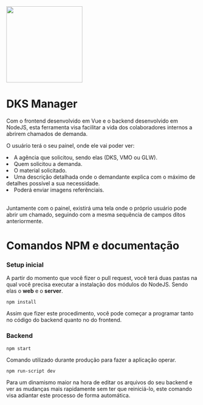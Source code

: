 <img width="200" src="https://i.ibb.co/fxfSTF1/dks.png">
<h1>DKS Manager</h1>
<p>Com o frontend desenvolvido em Vue e o backend desenvolvido em NodeJS, esta ferramenta visa facilitar a vida dos colaboradores internos a abrirem chamados de demanda.</p>
<p>O usuário terá o seu painel, onde ele vai poder ver:</p>
<li>A agência que solicitou, sendo elas (DKS, VMO ou GLW).</li>
<li>Quem solicitou a demanda.</li>
<li>O material solicitado.</li>
<li>Uma descrição detalhada onde o demandante explica com o máximo de detalhes possível a sua necessidade.</li>
<li>Poderá enviar imagens referênciais.</li>
<br/>
<p>Juntamente com o painel, existirá uma tela onde o próprio usuário pode abrir um chamado, seguindo com a mesma sequência de campos ditos anteriormente.</p>
<h1>Comandos NPM e documentação</h1>
<h3>Setup inicial</h3>
<p>A partir do momento que você fizer o pull request, você terá duas pastas na qual você precisa executar a instalação dos módulos do NodeJS. Sendo elas o <strong>web</strong> e o <strong>server</strong>.</p>
<code>npm install</code>
<p>Assim que fizer este procedimento, você pode começar a programar tanto no código do backend quanto no do frontend.</p>
<h3>Backend</h3>
<code>npm start</code>
<p>Comando utilizado durante produção para fazer a aplicação operar.</p>
<code>npm run-script dev</code>
<p>Para um dinamismo maior na hora de editar os arquivos do seu backend e ver as mudanças mais rapidamente sem ter que reiniciá-lo, este comando visa adiantar este processo de forma automática.</p>